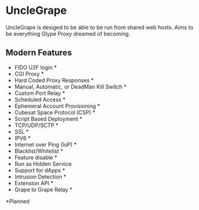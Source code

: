 # UncleGrape
UncleGrape is desiged to be able to be run from shared web hosts. Aims to be everything Glype Proxy dreamed of becoming.

## Modern Features
* FIDO U2F login *
* CGI Proxy *
* Hard Coded Proxy Responses *
* Manual, Automatic, or DeadMan Kill Switch *
* Custom Port Relay *
* Scheduled Access *
* Ephemeral Account Provisioning *
* Cubesat Space Protocol (CSP) *
* Script Based Deployment *
* TCP/UDP/SCTP *
* SSL *
* IPV6 *
* Internet over Ping (IoP) *
* Blacklist/Whitelist *
* Feature disable *
* Run as Hidden Service
* Support for dApps *
* Intrusion Detection *
* Extension API *
* Grape to Grape Relay *

*Planned
